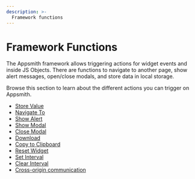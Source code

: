 ```yaml
---
description: >-
  Framework functions
---
```


# Framework Functions

The Appsmith framework allows triggering actions for widget events and inside JS Objects. There are functions to navigate to another page, show alert messages, open/close modals, and store data in local storage.

Browse this section to learn about the different actions you can trigger on Appsmith.

* [Store Value](/reference/appsmith-framework/widget-actions/store-value)
* [Navigate To](/reference/appsmith-framework/widget-actions/navigate-to)
* [Show Alert](/reference/appsmith-framework/widget-actions/show-alert)
* [Show Modal](/reference/appsmith-framework/widget-actions/show-modal)
* [Close Modal](/reference/appsmith-framework/widget-actions/close-modal)
* [Download](/reference/appsmith-framework/widget-actions/download)
* [Copy to Clipboard](/reference/appsmith-framework/widget-actions/copy-to-clipboard)
* [Reset Widget](/reference/appsmith-framework/widget-actions/reset-widget)
* [Set Interval](/reference/appsmith-framework/widget-actions/intervals-time-events#setinterval)
* [Clear Interval](/reference/appsmith-framework/widget-actions/intervals-time-events#clearinterval)
* [Cross-origin communication](/reference/appsmith-framework/widget-actions/post-message)
